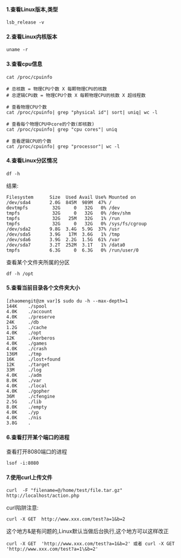 #### 1.查看Linux版本,类型

    lsb_release -v
    
#### 2.查看Linux内核版本

    uname -r
    
#### 3.查看cpu信息

    cat /proc/cpuinfo

    # 总核数 = 物理CPU个数 X 每颗物理CPU的核数 
    # 总逻辑CPU数 = 物理CPU个数 X 每颗物理CPU的核数 X 超线程数

    # 查看物理CPU个数
    cat /proc/cpuinfo| grep "physical id"| sort| uniq| wc -l

    # 查看每个物理CPU中core的个数(即核数)
    cat /proc/cpuinfo| grep "cpu cores"| uniq

    # 查看逻辑CPU的个数
    cat /proc/cpuinfo| grep "processor"| wc -l
    
#### 4.查看Linux分区情况

    df -h
    
结果:    
    
    Filesystem      Size  Used Avail Use% Mounted on
    /dev/sda4       2.0G  845M  989M  47% /
    devtmpfs         32G     0   32G   0% /dev
    tmpfs            32G     0   32G   0% /dev/shm
    tmpfs            32G   25M   32G   1% /run
    tmpfs            32G     0   32G   0% /sys/fs/cgroup
    /dev/sda2       9.8G  3.4G  5.9G  37% /usr
    /dev/sda5       3.9G   17M  3.6G   1% /tmp
    /dev/sda6       3.9G  2.2G  1.5G  61% /var
    /dev/sda7       3.2T  252M  3.1T   1% /data0
    tmpfs           6.3G     0  6.3G   0% /run/user/0
    
查看某个文件夹所属的分区

    df -h /opt
    
#### 5.查看当前目录各个文件夹大小

```
[zhaomengit@zm var]$ sudo du -h --max-depth=1 
144K    ./spool
4.0K    ./account
4.0K    ./preserve
24K     ./db
1.2G    ./cache
4.0K    ./opt
12K     ./kerberos
4.0K    ./games
4.0K    ./crash
136M    ./tmp
16K     ./lost+found
12K     ./target
33M     ./log
4.0K    ./adm
8.0K    ./var
4.0K    ./local
4.0K    ./gopher
36M     ./cfengine
2.5G    ./lib
8.0K    ./empty
4.0K    ./yp
4.0K    ./nis
3.8G    .
```
    
#### 6.查看打开某个端口的进程

查看打开8080端口的进程


```
lsof -i:8080
```

#### 7.使用curl上传文件

```
curl  -F "filename=@/home/test/file.tar.gz" http://localhost/action.php
```
curl陷阱注意:

```
curl -X GET  http://www.xxx.com/test?a=1&b=2
```

这个地方&是有问题的,Linux默认当做后台执行,这个地方可以这样改正

```
curl -X GET  'http://www.xxx.com/test?a=1&b=2' 或者 curl -X GET  'http://www.xxx.com/test?a=1\&b=2'
```

